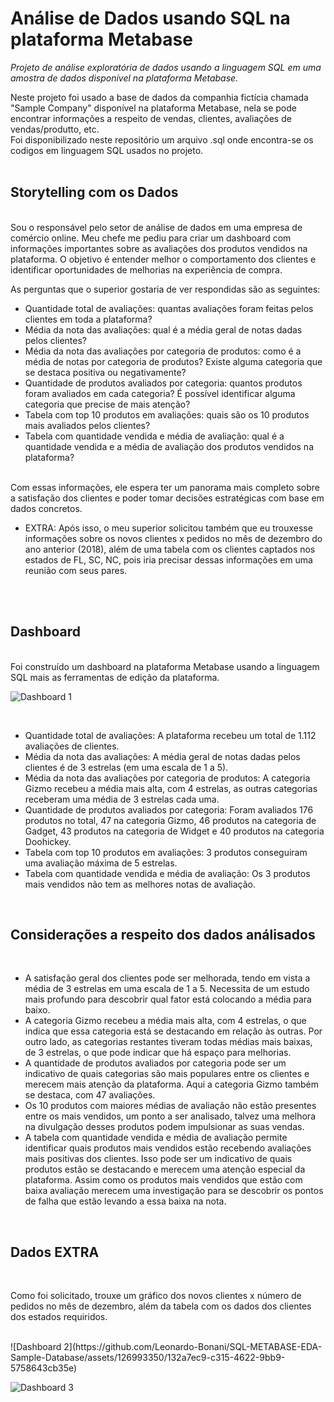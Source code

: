 #  Análise de Dados usando SQL na plataforma Metabase
*Projeto de análise exploratória de dados usando a linguagem SQL em uma amostra de dados disponível na plataforma Metabase.*
<br>

Neste projeto foi usado a base de dados da companhia fictícia chamada "Sample Company" disponível na plataforma Metabase, nela se pode encontrar informações a respeito de vendas, clientes, avaliações de vendas/produtto, etc.
<br>
Foi disponibilizado neste repositório um arquivo .sql onde encontra-se os codigos em linguagem SQL usados no projeto. 
<br><br>

## Storytelling com os Dados 
<br>
Sou o responsável pelo setor de análise de dados em uma empresa de comércio online. Meu chefe me pediu para criar um dashboard com informações importantes sobre as avaliações dos produtos vendidos na plataforma. O objetivo é entender melhor o comportamento dos clientes e identificar oportunidades de melhorias na experiência de compra.

<br> 

As perguntas que o superior gostaria de ver respondidas são as seguintes:
* Quantidade total de avaliações: quantas avaliações foram feitas pelos clientes em toda a plataforma? 
* Média da nota das avaliações: qual é a média geral de notas dadas pelos clientes?
* Média da nota das avaliações por categoria de produtos: como é a média de notas por categoria de produtos? Existe alguma categoria que se destaca positiva ou negativamente?
* Quantidade de produtos avaliados por categoria: quantos produtos foram avaliados em cada categoria? É possível identificar alguma categoria que precise de mais atenção?
* Tabela com top 10 produtos em avaliações: quais são os 10 produtos mais avaliados pelos clientes?
* Tabela com quantidade vendida e média de avaliação: qual é a quantidade vendida e a média de avaliação dos produtos vendidos na plataforma?
<br>
Com essas informações, ele espera ter um panorama mais completo sobre a satisfação dos clientes e poder tomar decisões estratégicas com base em dados concretos.
<br> 

* EXTRA: Após isso, o meu superior solicitou também que eu trouxesse informações sobre os novos clientes x pedidos no mês de dezembro do ano anterior (2018), além de uma tabela com os clientes captados nos estados de FL, SC, NC, pois iria precisar dessas informações em uma reunião com seus pares. 

<br><br>

## Dashboard 

<br> 
Foi construído um dashboard na plataforma Metabase usando a linguagem SQL mais as ferramentas de edição da plataforma. 

<br> 

![Dashboard 1](https://user-images.githubusercontent.com/126993350/236848784-b6daf93e-27a6-443e-ba4b-b4a87098ae14.png)

<br> 

* Quantidade total de avaliações: A plataforma recebeu um total de 1.112 avaliações de clientes.
* Média da nota das avaliações: A média geral de notas dadas pelos clientes é de 3 estrelas (em uma escala de 1 a 5).
* Média da nota das avaliações por categoria de produtos: A categoria Gizmo recebeu a média mais alta, com 4 estrelas, as outras categorias receberam uma média de 3 estrelas cada uma. 
* Quantidade de produtos avaliados por categoria: Foram avaliados 176 produtos no total, 47 na categoria Gizmo, 46 produtos na categoria de Gadget, 43 produtos na categoria de Widget e 40 produtos na categoria Doohickey. 
* Tabela com top 10 produtos em avaliações: 3 produtos conseguiram uma avaliação máxima de 5 estrelas. 
* Tabela com quantidade vendida e média de avaliação: Os 3 produtos mais vendidos não tem as melhores notas de avaliação. 

<br> 

## Considerações a respeito dos dados análisados

<br> 

* A satisfação geral dos clientes pode ser melhorada, tendo em vista a média de 3 estrelas em uma escala de 1 a 5. Necessita de um estudo mais profundo para descobrir qual fator está colocando a média para baixo.
* A categoria Gizmo recebeu a média mais alta, com 4 estrelas, o que indica que essa categoria está se destacando em relação às outras. Por outro lado, as categorias restantes tiveram todas médias mais baixas, de 3 estrelas, o que pode indicar que há espaço para melhorias.
* A quantidade de produtos avaliados por categoria pode ser um indicativo de quais categorias são mais populares entre os clientes e merecem mais atenção da plataforma. Aqui a categoria Gizmo também se destaca, com 47 avaliações.
* Os 10 produtos com maiores médias de avaliação não estão presentes entre os mais vendidos, um ponto a ser analisado, talvez uma melhora na divulgação desses produtos podem impulsionar as suas vendas.
* A tabela com quantidade vendida e média de avaliação permite identificar quais produtos mais vendidos estão recebendo avaliações mais positivas dos clientes. Isso pode ser um indicativo de quais produtos estão se destacando e merecem uma atenção especial da plataforma. Assim como os produtos mais vendidos que estão com baixa avaliação merecem uma investigação para se descobrir os pontos de falha que estão levando a essa baixa na nota. 

<br> 

## Dados EXTRA

<br> 

Como foi solicitado, trouxe um gráfico dos novos clientes x número de pedidos no mês de dezembro, além da tabela com os dados dos clientes dos estados requiridos. 

<br> 
![Dashboard 2](https://github.com/Leonardo-Bonani/SQL-METABASE-EDA-Sample-Database/assets/126993350/132a7ec9-c315-4622-9bb9-5758643cb35e)

<br> 

![Dashboard 3](https://github.com/Leonardo-Bonani/SQL-METABASE-EDA-Sample-Database/assets/126993350/67ec53c2-c8d9-4ec0-a0bc-d8fd19ab29e5)

<br> <br> <br> 



